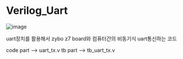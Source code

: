 # Verilog_Uart

![image](https://github.com/user-attachments/assets/596c329e-914d-4f74-a1de-962cda3c5523)

uart장치를 활용해서 zybo z7 board와 컴퓨터간의 비동기식 uart통신하는 코드

code part --> uart_tx.v
tb part  --> tb_uart_tx.v

